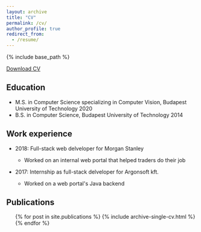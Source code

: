 ```yaml
---
layout: archive
title: "CV"
permalink: /cv/
author_profile: true
redirect_from:
  - /resume/
---
```


{% include base_path %}


<a class="btn btn--primary" href="/media/Resume.pdf">Download CV</a>

Education
-------
* M.S. in Computer Science specializing in Computer Vision, Budapest University of Technology 2020
* B.S. in Computer Science, Budapest University of Technology 2014

Work experience
-------
* 2018: Full-stack web delveloper for Morgan Stanley
  * Worked on an internal web portal that helped traders do their job

* 2017: Internship as full-stack delveloper for Argonsoft kft.
  * Worked on a web portal's Java backend

Publications
--------
  <ul>{% for post in site.publications %}
    {% include archive-single-cv.html %}
  {% endfor %}</ul>
